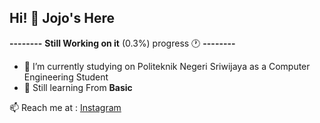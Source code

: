 ## Hi! 👋 Jojo's Here

**--------** **Still Working on it** (0.3%) progress 🕐 **--------**

- 📖 I’m currently studying on Politeknik Negeri Sriwijaya as a Computer Engineering Student
- 🌱 Still learning From **Basic**

📫 Reach me at : [Instagram](https://www.instagram.com/joharar.r/)
